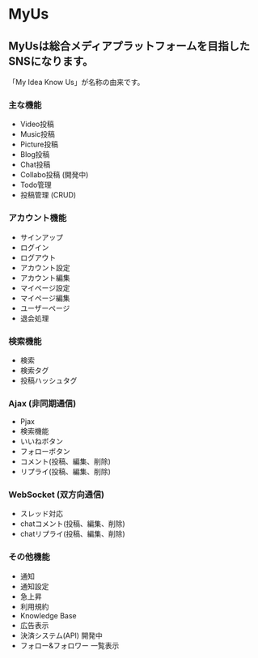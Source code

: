 # MyUs

## MyUsは総合メディアプラットフォームを目指したSNSになります。

「My Idea Know Us」が名称の由来です。

### 主な機能
- Video投稿
- Music投稿
- Picture投稿
- Blog投稿
- Chat投稿
- Collabo投稿 (開発中)
- Todo管理
- 投稿管理 (CRUD)

### アカウント機能
- サインアップ
- ログイン
- ログアウト
- アカウント設定
- アカウント編集
- マイページ設定
- マイページ編集
- ユーザーページ
- 退会処理

### 検索機能
- 検索
- 検索タグ
- 投稿ハッシュタグ

### Ajax (非同期通信)
- Pjax
- 検索機能
- いいねボタン
- フォローボタン
- コメント(投稿、編集、削除)
- リプライ(投稿、編集、削除)

### WebSocket (双方向通信)
- スレッド対応
- chatコメント(投稿、編集、削除)
- chatリプライ(投稿、編集、削除)

### その他機能
- 通知
- 通知設定
- 急上昇
- 利用規約
- Knowledge Base
- 広告表示
- 決済システム(API) 開発中
- フォロー&フォロワー 一覧表示
